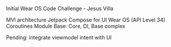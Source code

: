 Initial Wear OS Code Challenge - Jesus Villa

MVI architecture
Jetpack Compose for UI Wear OS (API Level 34)
Coroutines
Module Base: Core, DI, Base complex

Pending: integrate viewmodel intent with UI
